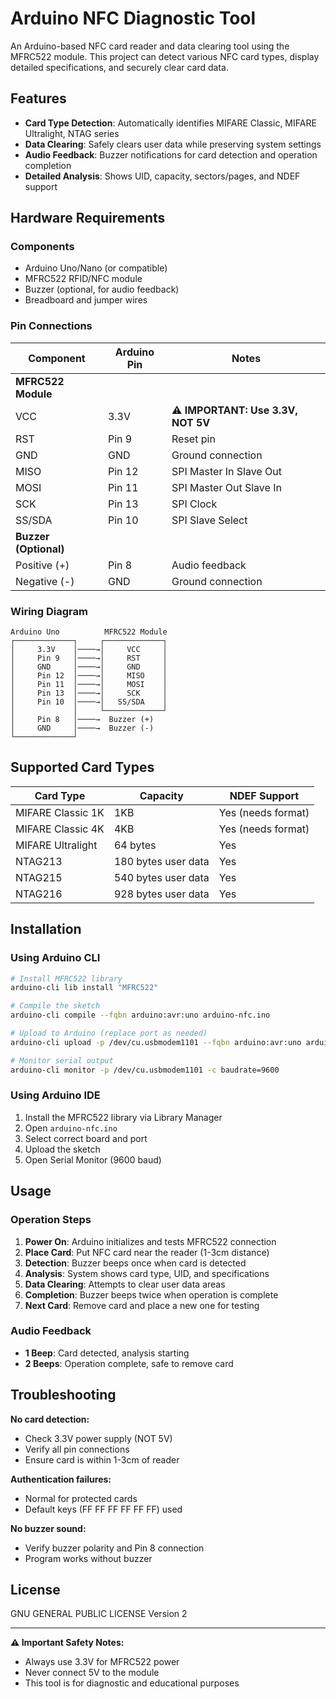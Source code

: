 # Arduino NFC Diagnostic Tool

An Arduino-based NFC card reader and data clearing tool using the MFRC522 module. This project can detect various NFC card types, display detailed specifications, and securely clear card data.

## Features

- **Card Type Detection**: Automatically identifies MIFARE Classic, MIFARE Ultralight, NTAG series
- **Data Clearing**: Safely clears user data while preserving system settings
- **Audio Feedback**: Buzzer notifications for card detection and operation completion
- **Detailed Analysis**: Shows UID, capacity, sectors/pages, and NDEF support

## Hardware Requirements

### Components
- Arduino Uno/Nano (or compatible)
- MFRC522 RFID/NFC module
- Buzzer (optional, for audio feedback)
- Breadboard and jumper wires

### Pin Connections

| Component | Arduino Pin | Notes |
|-----------|-------------|-------|
| **MFRC522 Module** | | |
| VCC | 3.3V | ⚠️ **IMPORTANT: Use 3.3V, NOT 5V** |
| RST | Pin 9 | Reset pin |
| GND | GND | Ground connection |
| MISO | Pin 12 | SPI Master In Slave Out |
| MOSI | Pin 11 | SPI Master Out Slave In |
| SCK | Pin 13 | SPI Clock |
| SS/SDA | Pin 10 | SPI Slave Select |
| **Buzzer (Optional)** | | |
| Positive (+) | Pin 8 | Audio feedback |
| Negative (-) | GND | Ground connection |

### Wiring Diagram
```
Arduino Uno          MFRC522 Module
┌─────────────┐     ┌─────────────┐
│     3.3V    │────→│     VCC     │
│     Pin 9   │────→│     RST     │
│     GND     │────→│     GND     │
│     Pin 12  │────→│     MISO    │
│     Pin 11  │────→│     MOSI    │
│     Pin 13  │────→│     SCK     │
│     Pin 10  │────→│   SS/SDA    │
│             │     └─────────────┘
│     Pin 8   │────→  Buzzer (+)
│     GND     │────→  Buzzer (-)
└─────────────┘
```

## Supported Card Types

| Card Type | Capacity | NDEF Support |
|-----------|----------|--------------|
| MIFARE Classic 1K | 1KB | Yes (needs format) |
| MIFARE Classic 4K | 4KB | Yes (needs format) |
| MIFARE Ultralight | 64 bytes | Yes |
| NTAG213 | 180 bytes user data | Yes |
| NTAG215 | 540 bytes user data | Yes |
| NTAG216 | 928 bytes user data | Yes |

## Installation

### Using Arduino CLI
```bash
# Install MFRC522 library
arduino-cli lib install "MFRC522"

# Compile the sketch
arduino-cli compile --fqbn arduino:avr:uno arduino-nfc.ino

# Upload to Arduino (replace port as needed)
arduino-cli upload -p /dev/cu.usbmodem1101 --fqbn arduino:avr:uno arduino-nfc.ino

# Monitor serial output
arduino-cli monitor -p /dev/cu.usbmodem1101 -c baudrate=9600
```

### Using Arduino IDE
1. Install the MFRC522 library via Library Manager
2. Open `arduino-nfc.ino`
3. Select correct board and port
4. Upload the sketch
5. Open Serial Monitor (9600 baud)

## Usage

### Operation Steps
1. **Power On**: Arduino initializes and tests MFRC522 connection
2. **Place Card**: Put NFC card near the reader (1-3cm distance)
3. **Detection**: Buzzer beeps once when card is detected
4. **Analysis**: System shows card type, UID, and specifications
5. **Data Clearing**: Attempts to clear user data areas
6. **Completion**: Buzzer beeps twice when operation is complete
7. **Next Card**: Remove card and place a new one for testing

### Audio Feedback
- **1 Beep**: Card detected, analysis starting
- **2 Beeps**: Operation complete, safe to remove card

## Troubleshooting

**No card detection:**
- Check 3.3V power supply (NOT 5V)
- Verify all pin connections
- Ensure card is within 1-3cm of reader

**Authentication failures:**
- Normal for protected cards
- Default keys (FF FF FF FF FF FF) used

**No buzzer sound:**
- Verify buzzer polarity and Pin 8 connection
- Program works without buzzer

## License

GNU GENERAL PUBLIC LICENSE Version 2

---

**⚠️ Important Safety Notes:**
- Always use 3.3V for MFRC522 power
- Never connect 5V to the module
- This tool is for diagnostic and educational purposes